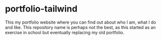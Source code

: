 # portfolio-tailwind
This my portfolio website where you can find out about who I am, what I do and like. This repository name is perhaps not the best, as this started as an exercise in school but eventually replacing my old portfolio.
